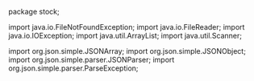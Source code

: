 package stock;

import java.io.FileNotFoundException;
import java.io.FileReader;
import java.io.IOException;
import java.util.ArrayList;
import java.util.Scanner;

import org.json.simple.JSONArray;
import org.json.simple.JSONObject;
import org.json.simple.parser.JSONParser;
import org.json.simple.parser.ParseException;
